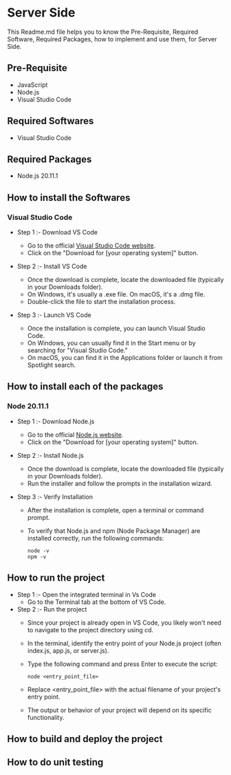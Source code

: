 # Server Side

This Readme.md file helps you to know the Pre-Requisite, Required Software, Required Packages, how to implement and use them, for Server Side.

## Pre-Requisite

- JavaScript
- Node.js
- Visual Studio Code

## Required Softwares

- Visual Studio Code

## Required Packages

- Node.js 20.11.1

## How to install the Softwares

### Visual Studio Code

- Step 1 :- Download VS Code
    - Go to the official [Visual Studio Code website](https://code.visualstudio.com/).
    - Click on the "Download for [your operating system]" button.

- Step 2 :- Install VS Code
    - Once the download is complete, locate the downloaded file (typically in your Downloads folder).
    - On Windows, it's usually a .exe file. On macOS, it's a .dmg file.
    - Double-click the file to start the installation process.

- Step 3 :- Launch VS Code

    - Once the installation is complete, you can launch Visual Studio Code.
    - On Windows, you can usually find it in the Start menu or by searching for "Visual Studio Code."
    - On macOS, you can find it in the Applications folder or launch it from Spotlight search.

## How to install each of the packages

### Node 20.11.1

- Step 1 :- Download Node.js
    - Go to the official [Node.js website](https://nodejs.org/).
    - Click on the "Download for [your operating system]" button.

- Step 2 :- Install Node.js
    - Once the download is complete, locate the downloaded file (typically in your Downloads folder).
    - Run the installer and follow the prompts in the installation wizard.

- Step 3 :- Verify Installation

    - After the installation is complete, open a terminal or command prompt.
    - To verify that Node.js and npm (Node Package Manager) are installed correctly, run the following commands:
    
        ```
        node -v
        npm -v
        ```

## How to run the project

- Step 1 :- Open the integrated terminal in Vs Code
    - Go to the Terminal tab at the bottom of VS Code.
- Step 2 :- Run the project
    - Since your project is already open in VS Code, you likely won't need to navigate to the project directory using cd.
    - In the terminal, identify the entry point of your Node.js project (often index.js, app.js, or server.js).
    - Type the following command and press Enter to execute the script:
    
         ```
        node <entry_point_file>
        ```

    - Replace <entry_point_file> with the actual filename of your project's entry point.
    - The output or behavior of your project will depend on its specific functionality.

## How to build and deploy the project

## How to do unit testing
